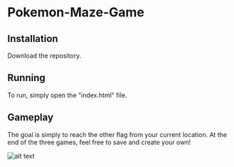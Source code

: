 # Pokemon-Maze-Game

## Installation

Download the repository.

## Running

To run, simply open the "index.html" file. 

## Gameplay

The goal is simply to reach the other flag from your current location. At the end of the three 
games, feel free to save and create your own!


![alt text](./pics/samplepics.png)

